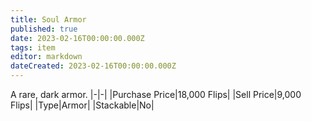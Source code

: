 ```yaml
---
title: Soul Armor
published: true
date: 2023-02-16T00:00:00.000Z
tags: item
editor: markdown
dateCreated: 2023-02-16T00:00:00.000Z
---
```


A rare, dark armor.
|-|-|
|Purchase Price|18,000 Flips|
|Sell Price|9,000 Flips|
|Type|Armor|
|Stackable|No|

